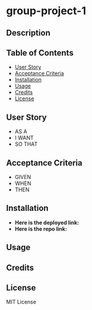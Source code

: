 # group-project-1

## Description


## Table of Contents 
- [User Story](#user-story)
- [Acceptance Criteria](#acceptance-criteria)
- [Installation](#installation)
- [Usage](#usage)
- [Credits](#credits)
- [License](#license)

## User Story
- AS A
- I WANT 
- SO THAT 

## Acceptance Criteria
- GIVEN 
- WHEN 
- THEN 


## Installation 
- **Here is the deployed link:** 
- **Here is the repo link:** 

## Usage


## Credits


## License
MIT License